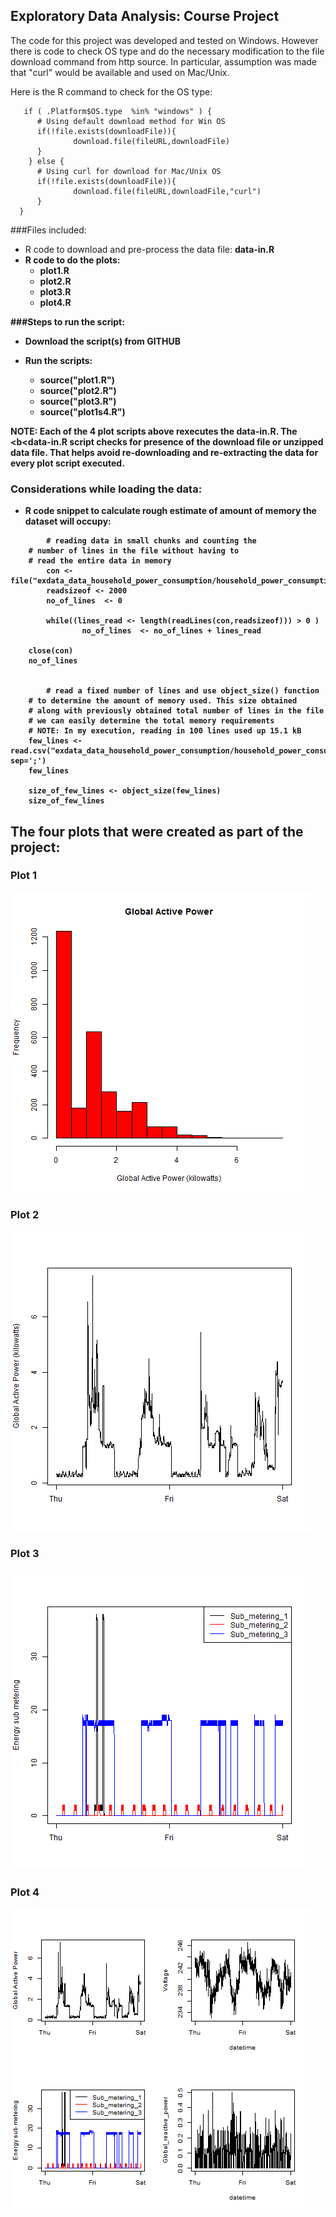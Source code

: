 ## Exploratory Data Analysis: Course Project


The code for this project was developed and tested on Windows.
However there is code to check OS type and do the necessary modification
to the file download command from http source. In particular,
assumption was made that "curl" would be available and used on Mac/Unix.

Here is the R command to check for the OS type:
```{r}
   if ( .Platform$OS.type  %in% "windows" ) {
      # Using default download method for Win OS
      if(!file.exists(downloadFile)){
              download.file(fileURL,downloadFile)
      }
    } else { 
      # Using curl for download for Mac/Unix OS
      if(!file.exists(downloadFile)){
              download.file(fileURL,downloadFile,"curl")
      }
  }
```

###Files included:
* R code to download and pre-process the data file: <b>data-in.R<b>
* R code to do the plots: 
  * <b>plot1.R</b>
  * <b>plot2.R</b>
  * <b>plot3.R</b>
  * <b>plot4.R</b>


###Steps to run the script:

* Download the script(s) from GITHUB

* Run the scripts:
  * <b>source("plot1.R")</b>
  * <b>source("plot2.R")</b>
  * <b>source("plot3.R")</b>
  * <b>source("plot1s4.R")</b>

<b>NOTE:</b> Each of the 4 plot scripts above rexecutes the <b>data-in.R</b>. 
The <b<data-in.R</b> script checks for presence of the download file or unzipped data file. That helps avoid re-downloading and re-extracting the data for every plot script executed.



### Considerations while loading the data:


* R code snippet to calculate rough estimate of amount of memory 
the dataset will occupy: 


```{r}
        # reading data in small chunks and counting the 
	# number of lines in the file without having to
	# read the entire data in memory
        con <- file("exdata_data_household_power_consumption/household_power_consumption.txt",open="r")
        readsizeof <- 2000
        no_of_lines  <- 0

        while((lines_read <- length(readLines(con,readsizeof))) > 0 ) 
                no_of_lines  <- no_of_lines + lines_read

	close(con)
	no_of_lines


        # read a fixed number of lines and use object_size() function
	# to determine the amount of memory used. This size obtained
	# along with previously obtained total number of lines in the file
	# we can easily determine the total memory requirements
	# NOTE: In my execution, reading in 100 lines used up 15.1 kB
	few_lines <- read.csv("exdata_data_household_power_consumption/household_power_consumption.txt",nrows=10, sep=';')
	few_lines

	size_of_few_lines <- object_size(few_lines)
	size_of_few_lines

```

## The four plots that were created as part of the project:


### Plot 1


![plot1](plot1.png) 


### Plot 2

![plot2](plot2.png) 


### Plot 3

![plot3](plot3.png) 


### Plot 4

![plot4](plot4.png) 

